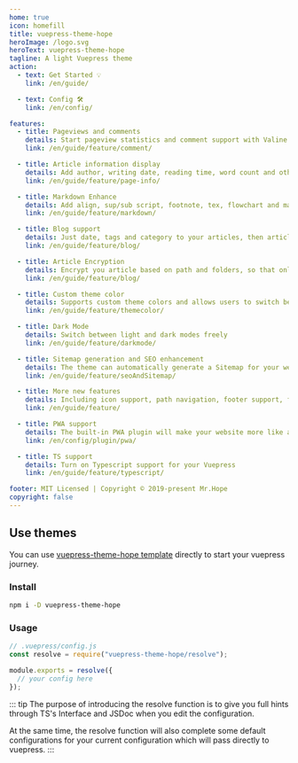```yaml
---
home: true
icon: homefill
title: vuepress-theme-hope
heroImage: /logo.svg
heroText: vuepress-theme-hope
tagline: A light Vuepress theme
action:
  - text: Get Started 💡
    link: /en/guide/

  - text: Config 🛠
    link: /en/config/

features:
  - title: Pageviews and comments
    details: Start pageview statistics and comment support with Valine and Vssue
    link: /en/guide/feature/comment/

  - title: Article information display
    details: Add author, writing date, reading time, word count and other information to your article
    link: /en/guide/feature/page-info/

  - title: Markdown Enhance
    details: Add align, sup/sub script, footnote, tex, flowchart and mark support in markdown
    link: /en/guide/feature/markdown/

  - title: Blog support
    details: Just date, tags and category to your articles, then article, tag, category and timeline list will be auto generated
    link: /en/guide/feature/blog/

  - title: Article Encryption
    details: Encrypt you article based on path and folders, so that only the one you want could see them
    link: /en/guide/feature/blog/

  - title: Custom theme color
    details: Supports custom theme colors and allows users to switch between preset theme colors
    link: /en/guide/feature/themecolor/

  - title: Dark Mode
    details: Switch between light and dark modes freely
    link: /en/guide/feature/darkmode/

  - title: Sitemap generation and SEO enhancement
    details: The theme can automatically generate a Sitemap for your website, and optimize the resulting web page for search engines.
    link: /en/guide/feature/seoAndSitemap/

  - title: More new features
    details: Including icon support, path navigation, footer support, fullscreen button, blog homepage, etc.
    link: /en/guide/feature/

  - title: PWA support
    details: The built-in PWA plugin will make your website more like an APP.
    link: /en/config/plugin/pwa/

  - title: TS support
    details: Turn on Typescript support for your Vuepress
    link: /en/guide/feature/typescript/

footer: MIT Licensed | Copyright © 2019-present Mr.Hope
copyright: false
---
```


## Use themes

You can use [vuepress-theme-hope template](https://github.com/Mister-Hope/vuepress-theme-hope-template) directly to start your vuepress journey.

### Install

```bash
npm i -D vuepress-theme-hope
```

### Usage

```js
// .vuepress/config.js
const resolve = require("vuepress-theme-hope/resolve");

module.exports = resolve({
  // your config here
});
```

::: tip
The purpose of introducing the resolve function is to give you full hints through TS's Interface and JSDoc when you edit the configuration.

At the same time, the resolve function will also complete some default configurations for your current configuration which will pass directly to vuepress.
:::
